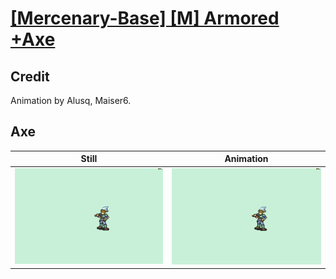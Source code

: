 # [\[Mercenary-Base\] \[M\] Armored +Axe](../)

## Credit

Animation by Alusq, Maiser6.
	
## Axe

| Still | Animation |
| :---: | :-------: |
| ![Axe still](./Axe_000.png) | ![Axe animation](./Axe.gif) |
